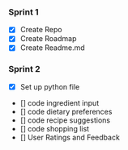 ### Sprint 1
- [x] Create Repo
- [x] Create Roadmap
- [x] Create Readme.md
      
### Sprint 2
- [x] Set up python file
- [] code ingredient input
- [] code dietary preferences
- [] code recipe suggestions
- [] code shopping list
- [] User Ratings and Feedback
